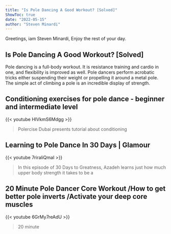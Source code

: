 ```yaml
---
title: "Is Pole Dancing A Good Workout? [Solved]"
ShowToc: true 
date: "2022-05-15"
author: "Steven Minardi" 
---
```


Greetings, iam Steven Minardi, Enjoy the rest of your day.
## Is Pole Dancing A Good Workout? [Solved]
Pole dancing is a full-body workout. It is resistance training and cardio in one, and flexibility is improved as well. Pole dancers perform acrobatic tricks either suspending their weight or propelling it around a metal pole. The simple act of climbing a pole is an incredible display of strength.

## Conditioning exercises for pole dance - beginner and intermediate level
{{< youtube HIVkmS6Mdgg >}}
>Polercise Dubai presents tutorial about conditioning 

## Learning to Pole Dance In 30 Days | Glamour
{{< youtube 7riraliQmaI >}}
>In this episode of 30 Days to Greatness, Azadeh learns just how much upper body strength it takes to be a 

## 20 Minute Pole Dancer Core Workout /How to get better pole inverts /Activate your deep core muscles
{{< youtube 6GrMy7reAdU >}}
>20 minute 

